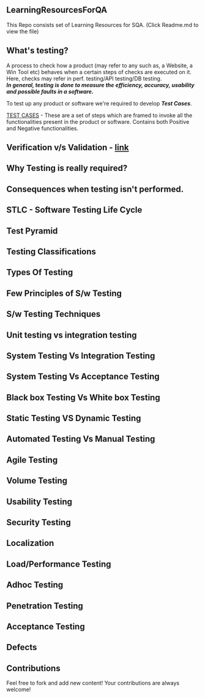 ##  LearningResourcesForQA
This Repo consists set of Learning Resources for SQA. (Click Readme.md to view the file)

## What's testing? 
A process to check how a product (may refer to any such as, a Website, a Win Tool etc) behaves when a certain steps of checks are executed on it.
Here, checks may refer in perf. testing/API testing/DB testing. <br>
**_In general, testing is done to measure the efficiency, accuracy, usability and possible faults in a software._**

To test up any product or software we're required to develop **_Test Cases_**.<br>

[TEST CASES](https://github.com/VaishnaviDontha/LearningResourcesForQA/blob/8f22442a73c25b8c4a9c228cda228b45d6b90555/testcases.md) - These are a set of steps which are framed to invoke all the functionalities present in the product or software. 
             Contains both Positive and Negative functionalities.


##  Verification v/s Validation - [link](https://github.com/VaishnaviDontha/LearningResourcesForQA/blob/8f22442a73c25b8c4a9c228cda228b45d6b90555/verification%20-%20validation.md)
             
##  Why Testing is really required?
##  Consequences when testing isn't performed.

##  STLC - Software Testing Life Cycle

##  Test Pyramid

##  Testing Classifications         
##  Types Of Testing
##  Few Principles of S/w Testing
##  S/w Testing Techniques
##  Unit testing vs integration testing
##  System Testing Vs Integration Testing
##  System Testing Vs Acceptance Testing
##  Black box Testing Vs White box Testing
##  Static Testing VS Dynamic Testing
##  Automated Testing Vs Manual Testing
##  Agile Testing
##  Volume Testing
##  Usability Testing
##  Security Testing
##  Localization
##  Load/Performance Testing
##  Adhoc Testing
##  Penetration Testing
##  Acceptance Testing

## Defects

## 
             
             
             
             
             
##  Contributions           
Feel free to fork and add new content! Your contributions are always welcome! 


